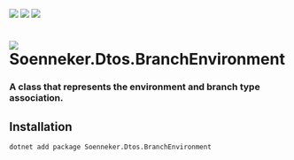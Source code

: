 ﻿[![](https://img.shields.io/nuget/v/soenneker.dtos.branchenvironment.svg?style=for-the-badge)](https://www.nuget.org/packages/soenneker.dtos.branchenvironment/)
[![](https://img.shields.io/github/actions/workflow/status/soenneker/soenneker.dtos.branchenvironment/publish-package.yml?style=for-the-badge)](https://github.com/soenneker/soenneker.dtos.branchenvironment/actions/workflows/publish-package.yml)
[![](https://img.shields.io/nuget/dt/soenneker.dtos.branchenvironment.svg?style=for-the-badge)](https://www.nuget.org/packages/soenneker.dtos.branchenvironment/)

# ![](https://user-images.githubusercontent.com/4441470/224455560-91ed3ee7-f510-4041-a8d2-3fc093025112.png) Soenneker.Dtos.BranchEnvironment
### A class that represents the environment and branch type association.

## Installation

```
dotnet add package Soenneker.Dtos.BranchEnvironment
```
